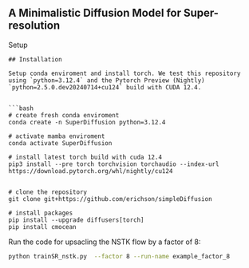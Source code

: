 ## A Minimalistic Diffusion Model for Super-resolutionSetup```## InstallationSetup conda enviroment and install torch. We test this repository using `python=3.12.4` and the Pytorch Preview (Nightly) `python=2.5.0.dev20240714+cu124` build with CUDA 12.4.```bash# create fresh conda enviromentconda create -n SuperDiffusion python=3.12.4# activate mamba enviromentconda activate SuperDiffusion# install latest torch build with cuda 12.4pip3 install --pre torch torchvision torchaudio --index-url https://download.pytorch.org/whl/nightly/cu124# clone the repositorygit clone git+https://github.com/erichson/simpleDiffusion# install packagespip install --upgrade diffusers[torch]pip install cmocean```Run the code for upsacling the NSTK flow by a factor of 8:```bashpython trainSR_nstk.py  --factor 8 --run-name example_factor_8```